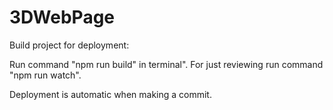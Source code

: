 # 3DWebPage

Build project for deployment:

Run command "npm run build" in terminal".
For just reviewing run command "npm run watch".

Deployment is automatic when making a commit.